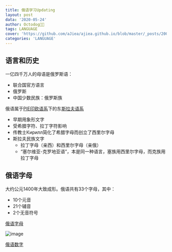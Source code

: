 ```yaml
---
title: 俄语学习Updating
layout: post
data: '2020-05-24'
author: Octodog🐙🐶
tags: LANGUAGE
cover: 'https://github.com/aJiea/ajiea.github.io/blob/master/_posts/200524/cover.PNG'
categories: 'LANGUAGE'
---
```


## 语言和历史

一亿四千万人的母语是俄罗斯语：
- 联合国官方语言
- 俄罗斯
- 中国少数民族：俄罗斯族

俄语属于[PIE印欧语系](https://jakubmarian.com/wp-content/uploads/2018/08/hundred-indo-european.jpg?ver3)下的东[斯拉夫语系](http://languagesoftheworld.info/wp-content/uploads/2014/07/Slavic_languages_chart.gif)
- 早期用象形文字
- 受希腊字符、拉丁字符影响
- 传教士Кирилл简化了希腊字母而创立了西里尔字母
- 斯拉夫民族文字
	- 拉丁字母（亲西）和西里尔字母（亲俄）
	- “塞尔维亚-克罗地亚语”，本是同一种语言，塞族用西里尔字母，而克族用拉丁字母

## 俄语字母

大约公元1400年大致成形。俄语共有33个字母，其中：
- 10个元音
- 21个辅音
- 2个无音符号

[俄语字母](http://eoto.blogs.tamk.fi/files/2015/11/alphabet-russe-russe.jpg)

![image](/assets/images/200524/alphabet.jpg)

[俄语数字](http://rusmaster.fr/lecon1.php)

